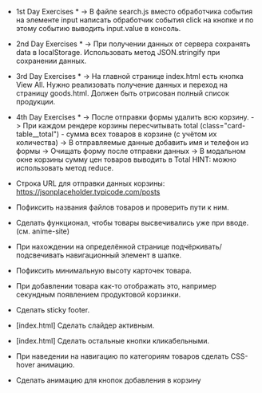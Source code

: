 * 1st Day Exercises *
-> В файле search.js вместо обработчика события на элементе input написать обработчик события click на кнопке и по этому событию выводить input.value в консоль.

* 2nd Day Exercises *
-> При получении данных от сервера сохранять data в localStorage. Использовать метод JSON.stringify при сохранении данных.

* 3rd Day Exercises *
-> На главной странице index.html есть кнопка View All. Нужно реализовать получение данных и переход на страницу goods.html. Должен быть отрисован полный список продукции.

* 4th Day Exercises *
-> После отправки формы удалить всю корзину.
-> При каждом рендере корзины пересчитывать total (class="card-table__total") - сумма всех товаров в корзине (с учётом их количества)
-> В отправляемые данные добавить имя и телефон из формы
-> Очищать форму после отправки данных
-> В модальном окне корзины сумму цен товаров выводить в Total HINT: можно использовать метод reduce.

* Строка URL для отправки данных корзины: https://jsonplaceholder.typicode.com/posts
* Пофиксить названия файлов товаров и проверить пути к ним.
* Сделать функционал, чтобы товары высвечивались уже при вводе. (см. anime-site)
* При нахождении на определённой странице подчёркивать/подсвечивать навигационный элемент в шапке.
* Пофиксить минимальную высоту карточек товара.
* При добавлении товара как-то отображать это, например секундным появлением продуктовой корзинки.
* Сделать sticky footer.
* [index.html] Сделать слайдер активным.
* [index.html] Сделать остальные кнопки кликабельными.
* При наведении на навигацию по категориям товаров сделать CSS-hover анимацию.
* Сделать анимацию для кнопок добавления в корзину